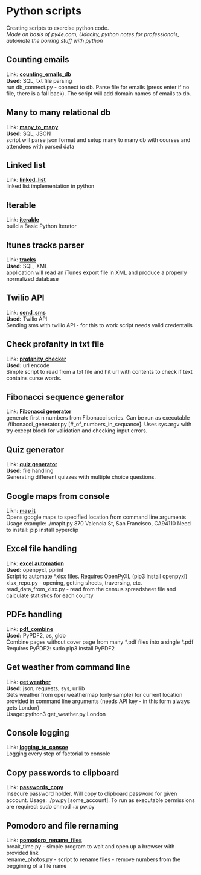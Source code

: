 # Python scripts

Creating scripts to exercise python code.  
*Made on basis of py4e.com, Udacity, python notes for professionals, automate the borring stuff with python*

## Counting emails
Link: **[counting_emails_db](./counting_emails_db)**  
**Used:** SQL, txt file parsing  
run db_connect.py - connect to db. Parse file for emails (press enter if no file, there is a fall back). The script will add domain names of emails to db.

## Many to many relational db
Link: **[many_to_many](./many_to_many)**  
**Used:** SQL, JSON  
script will parse json format and setup many to many db with courses and attendees with parsed data  

## Linked list
Link: **[linked_list](./linked_list)**  
linked list implementation in python

## Iterable
Link: **[iterable](./iterable)**  
build a Basic Python Iterator

## Itunes tracks parser
Link: **[tracks](./tracks)**  
**Used:** SQL, XML  
application will read an iTunes export file in XML and produce a properly normalized database

## Twilio API
Link: **[send_sms](./send_sms)**  
**Used:** Twilio API  
Sending sms with twilio API - for this to work script needs valid credentails

## Check profanity in txt file
Link: **[profanity_checker](./profanity_checker)**  
**Used:** url encode  
Simple script to read from a txt file and hit url with contents to check if text contains curse words.

## Fibonacci sequence generator
Link: **[Fibonacci generator](./fibonacci_generator)**   
generate first n numbers from Fibonacci series. Can be run as executable ./fibonacci_generator.py [#_of_numbers_in_sequance]. Uses sys.argv with try except block for validation and checking input errors. 

## Quiz generator
Link: **[quiz generator](./quiz_generator)**  
**Used:** file handling  
Generating different quizzes with multiple choice questions.

## Google maps from console
Likn: **[map it](./mapit)**  
Opens google maps to specified location from command line arguments  
Usage example: ./mapit.py 870 Valencia St, San Francisco, CA94110
Need to install: pip install pyperclip

## Excel file handling
Link: **[excel automation](./excel_automation)**  
**Used:** openpyxl, pprint  
Script to automate *xlsx files. Requires OpenPyXL (pip3 install openpyxl)  
xlsx_repo.py - opening, getting sheets, traversing, etc.    
read_data_from_xlsx.py - read from the census spreadsheet file and calculate statistics for each county  

## PDFs handling
Link: **[pdf_combine](./pdf_combine)**  
**Used:** PyPDF2, os, glob  
Combine pages without cover page from many *.pdf files into a single *.pdf  
Requires PyPDF2: sudo pip3 install PyPDF2  

## Get weather from command line
Link: **[get weather](./get_weather)**  
**Used:** json, requests, sys, urllib  
Gets weather from openweathermap (only sample) for current location provided in command line arguments (needs API key - in this form always gets London)  
Usage: python3 get_weather.py London

## Console logging
Link: **[logging_to_consoe](./logging_to_console)**   
Logging every step of factorial to console

## Copy passwords to clipboard
Link: **[passwords_copy](./passwords_copy)**  
Insecure password holder. Will copy to clipboard password for given account. Usage: ./pw.py [some_account]. To run as executable permissions are required: sudo chmod +x pw.py  

## Pomodoro and file rernaming
Link: **[pomodoro_rename_files](./pomodoro_rename_files)**  
  break_time.py - simple program to wait and open up a browser with provided link  
  rename_photos.py - script to rename files - remove numbers from the beggining of a file name
